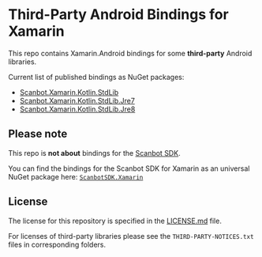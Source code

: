 # Third-Party Android Bindings for Xamarin

This repo contains Xamarin.Android bindings for some **third-party** Android libraries.

Current list of published bindings as NuGet packages:
- [Scanbot.Xamarin.Kotlin.StdLib](https://www.nuget.org/packages/Scanbot.Xamarin.Kotlin.StdLib/)
- [Scanbot.Xamarin.Kotlin.StdLib.Jre7](https://www.nuget.org/packages/Scanbot.Xamarin.Kotlin.StdLib.Jre7/)
- [Scanbot.Xamarin.Kotlin.StdLib.Jre8](https://www.nuget.org/packages/Scanbot.Xamarin.Kotlin.StdLib.Jre8/)


## Please note

This repo is **not about** bindings for the [Scanbot SDK](https://scanbot.io/sdk.html).

You can find the bindings for the Scanbot SDK for Xamarin as an universal NuGet package here: [`ScanbotSDK.Xamarin`](https://www.nuget.org/packages/ScanbotSDK.Xamarin/)


## License

The license for this repository is specified in the [LICENSE.md](LICENSE.md) file.

For licenses of third-party libraries please see the `THIRD-PARTY-NOTICES.txt` files in corresponding folders.
